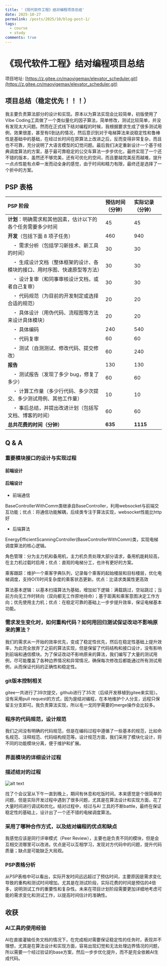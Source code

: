 ```yaml
---
title: '《现代软件工程》结对编程项目总结'
date: 2025-10-27
permalink: /posts/2025/10/blog-post-1/
tags:
  - course
  - study
comments: true
---
```


# 《现代软件工程》结对编程项目总结

项目地址: [https://z.gitee.cn/maoyigemax/elevator_scheduler.git](https://z.gitee.cn/maoyigemax/elevator_scheduler.git)

## 项目总结（稳定优先！！！）

我主要负责算法部分的设计和实现。原本以为算法实现会比较简单，初版使用了Vibe Coding工具做了一个类似量化的因子算法，简单修改，测试比较简单，并没有发现太大问题。然而在正式线下结对编程的时候，我根据要求生成了很多测试用例，效果很差，甚至有0到达的情况，然后意识到对于电梯算法来说稳定性和鲁棒性是基础中的基础，在经过长时间在原算法上改进之后，反而变得非常复杂，而且也不可靠，充分说明了大语言模型的幻觉问题。最后我们决定重新设计一个基于经典调度算法的方案，基于最可靠稳定的公交车算法一步步优化，最终实现了一个还不错的版本，虽然还不够完美，还有可优化的空间，而且要越完美反而越难，提升一点点性能有点牵一发而动全身的感觉，由于时间和精力有限，最终还是选择了一个折中的方案。

## PSP 表格

| PSP 阶段 | 预估时间（分钟） | 实际记录（分钟） |
| :--- | :--- | :--- |
| **计划**：明确需求和其他因素，估计以下的各个任务需要多少时间 | 45 | 45 |
| **开发**（包括下面 8 项子任务） | 460 | 940 |
|  ・ 需求分析（包括学习新技术、新工具的时间） | 30 | 30 |
|  ・ 生成设计文档（整体框架的设计、各模块的接口、用时序图、快速原型等方法） | 30 | 30 |
|  ・ 设计复审（和同事审核设计文档，或者自己复审） | 30 | 30 |
|  ・ 代码规范（为目前的开发制定或选择合适的规范） | 20 | 20 |
|  ・ 具体设计（用伪代码、流程图等方法来设计具体模块） | 20 | 20 |
|  ・ 具体编码 | 240 |  540 |
|  ・ 代码复审 | 60 | 60 |
|  ・ 测试（自测测试、修改代码、提交修改） | 60 | 240 |
| **报告** | 130 | 130 |
|  ・ 测试报告（发现了多少 bug，修复了多少） | 60 | 60 |
|  ・ 计算工作量（多少行代码、多少次提交、多少测试用例、其他工作量） | 10 | 10 |
|  ・ 事后总结，并提出改进计划（包括写文档、博客的时间） | 60 | 60 |
| **总共花费的时间（分钟）** | **635** | **1115** |

## Q & A

### 重要模块接口的设计与实现过程

#### 前端设计


#### 后端设计

* 前端通信

BaseControllerWithComm类继承自BaseController，利用websocket与前端交互功能；优点：将通信功能解耦，后续类专注于算法实现，websocket性能比http好

* 后端算法

EnergyEfficientScanningController(BaseControllerWithComm)类，实现电梯调度算法的核心逻辑。

角色管理：分为主力机和备用机，主力机负责处理大部分请求，备用机能耗较高，在主力机过载时启用；优点：直观的电梯分工，也许有更好的方案。

乘客跟踪：维护一个乘客字典队列，记录每个乘客的起始楼层和目标楼层，优化电梯调度，支持O(1)时间复杂度的乘客状态更新。优点：比请求类属性更高效

算法基本逻辑：以基本扫描算法为基础，增加如下逻辑：满载跳过，空站跳过；当前方向无工作时转向（双向都无工作原地待命）；基于距离和乘客意图决定工作方向；优先使用主力机；优点：在稳定可靠的基础上一步步提升效率，保证电梯基本功能。

### 需求发生变化时，如何重构代码？如何用回归测试保证改动不影响原来的算法？

我们的需求从一开始的效率优先，变成了稳定性优先，然后在稳定性基础上提升效率，为此完全放弃了之前的算法实现，但是保留了代码结构和接口设计，没有影响到前端和通信模块。为了保证改动不影响原来的算法，我们编写了大量的测试用例，尽可能覆盖了各种边界情况和异常情况，确保每次修改后都能通过所有测试用例，从而保证代码的正确性和稳定性。

### git版本控制相关

gitee一共进行了39次提交，github进行了35次（后续开发移植到gitee来实现）。没有采用pull request的方式，因为是结对编程，在本地维护个人分支，远程只保留主分支即可。我负责算法实现，所以毛一戈同学需要的merge操作会比较多。

### 程序的代码规范，设计规范

我们之间没有明确的代码规范，但是在编码过程中遵循了一些基本的规范，比如命名规范、注释规范、代码结构规范等。设计规范方面，我们采用了模块化设计，将不同的功能模块分离，便于维护和扩展。

### 界面模块的详细设计过程

### 描述结对的过程

![alt text](../images7c6c878a9c78f376a84d1053ad7d158a.jpg)

找了个会议室从下午一直到晚上，期间有休息和吃饭时间。本来感觉是个很简单的问题，但是实际开发过程中遇到了很多问题，尤其是在算法设计和实现方面，花了大量时间进行调试和优化。结对过程中，经过与AI 工具的不断battle，最终在保证稳定性的基础上，设计出了一个还不错的电梯调度算法。

### 采用了哪种合作方式，以及结对编程的优点和缺点

我感觉应该是同行评审模式（Peer Review），主要也是负责不同的模块，但是会互相交流哪里可以改进。优点是可以互相学习，发现对方代码中的问题，提升代码质量；缺点是可能缺乏大局观。

### PSP表格分析

从PSP表格中可以看出，实际开发时间远远超过了预估时间，主要原因是需求变化导致的重构和测试时间增加。尤其是在测试阶段，实际花费的时间是预估的4倍多，说明测试工作的重要性和复杂性。未来在项目计划阶段需要更加详细地考虑可能的需求变化和测试工作，以提高时间估计的准确性。

## 收获

### AI工具的使用经验

AI在直接灌输任务文档的情况下，在完成相对需要保证稳定性的任务时，表现并不理想，尤其是在算法设计和实现方面，容易出现幻觉和无法处理边界情况的问题，所以需要一个经过验证的base方案，然后一步步优化提升，而不是完全依赖AI生成代码。


